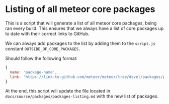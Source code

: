 # Listing of all meteor core packages

This is a script that will generate a list of all meteor core packages, being ran every build.
This ensures that we always have a list of core packages up to date with their correct links to GitHub.


We can always add packages to the list by adding them to the `script.js` constant `OUTSIDE_OF_CORE_PACKAGES`.

Should follow the following format:

```js
{
  name: 'package-name',
  link: 'https://link-to-github.com/meteor/meteor/tree/devel/packages/package-name'
}
```

At the end, this script will update the file located in `docs/source/packages/packages-listing.md` with the new list of packages.
